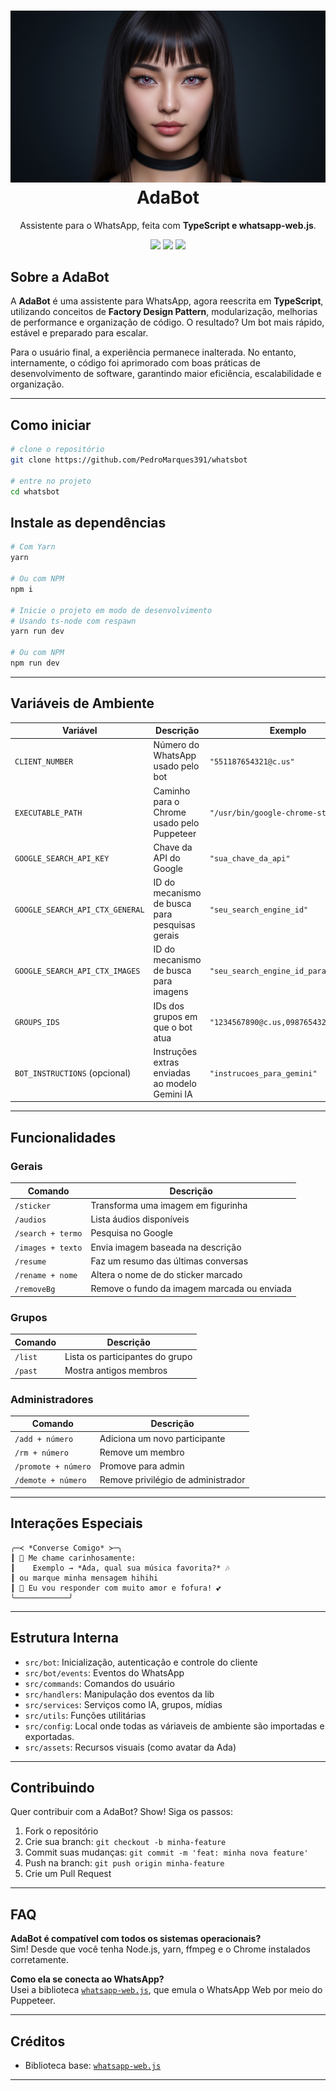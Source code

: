 
<h1 align="center">
  <img src="./src/assets/images/ada.jpg"" alt="AdaBot"/>
  <br/>
  AdaBot
</h1>

<p align="center">
  Assistente para o WhatsApp, feita com <strong>TypeScript e whatsapp-web.js</strong>.
</p>

<p align="center">
  <img src="https://img.shields.io/badge/whatsapp--web.js-v1.23.0-green" />
  <img src="https://img.shields.io/badge/TypeScript-Refactor-blue" />
  <img src="https://img.shields.io/badge/yarn-v1.22-blue" />
</p>



## Sobre a AdaBot

A **AdaBot** é uma assistente para WhatsApp, agora reescrita em **TypeScript**, utilizando conceitos de **Factory Design Pattern**, modularização, melhorias de performance e organização de código. O resultado? Um bot mais rápido, estável e preparado para escalar.

Para o usuário final, a experiência permanece inalterada. No entanto, internamente, o código foi aprimorado com boas práticas de desenvolvimento de software, garantindo maior eficiência, escalabilidade e organização. 

---

## Como iniciar

```bash
# clone o repositório
git clone https://github.com/PedroMarques391/whatsbot

# entre no projeto
cd whatsbot
```
## Instale as dependências


```bash
# Com Yarn
yarn 

# Ou com NPM
npm i

# Inicie o projeto em modo de desenvolvimento
# Usando ts-node com respawn
yarn run dev

# Ou com NPM
npm run dev
```

---

## Variáveis de Ambiente

| Variável                          | Descrição                                             | Exemplo                               |
|----------------------------------|-------------------------------------------------------|----------------------------------------|
| `CLIENT_NUMBER`                  | Número do WhatsApp usado pelo bot                    | `"551187654321@c.us"`                  |
| `EXECUTABLE_PATH`                | Caminho para o Chrome usado pelo Puppeteer           | `"/usr/bin/google-chrome-stable"`      |
| `GOOGLE_SEARCH_API_KEY`          | Chave da API do Google                               | `"sua_chave_da_api"`                   |
| `GOOGLE_SEARCH_API_CTX_GENERAL`  | ID do mecanismo de busca para pesquisas gerais       | `"seu_search_engine_id"`               |
| `GOOGLE_SEARCH_API_CTX_IMAGES`   | ID do mecanismo de busca para imagens                | `"seu_search_engine_id_para_imagens"`  |
| `GROUPS_IDS`                     | IDs dos grupos em que o bot atua                     | `"1234567890@c.us,0987654321@c.us"`    |
| `BOT_INSTRUCTIONS` (opcional)    | Instruções extras enviadas ao modelo Gemini IA       | `"instrucoes_para_gemini"`             |

---

## Funcionalidades

### Gerais

| Comando           | Descrição                                                                 |
|------------------|-----------------------------------------------------------------------------|
| `/sticker`          | Transforma uma imagem em figurinha                                       |
| `/audios`           | Lista áudios disponíveis                                                 |
| `/search + termo`   | Pesquisa no Google                                                       |
| `/images + texto`   | Envia imagem baseada na descrição                                        |
| `/resume`           | Faz um resumo das últimas conversas                                      |
| `/rename + nome`    | Altera o nome de do sticker marcado                                      |
| `/removeBg`         | Remove o fundo da imagem marcada ou enviada                              |


### Grupos

| Comando | Descrição                           |
|---------|-------------------------------------|
| `/list` | Lista os participantes do grupo     |
| `/past` | Mostra antigos membros              |

### Administradores

| Comando          | Descrição                             |
|------------------|---------------------------------------|
| `/add + número`  | Adiciona um novo participante         |
| `/rm + número`   | Remove um membro                      |
| `/promote + número` | Promove para admin                |
| `/demote + número`  | Remove privilégio de administrador |

---

## Interações Especiais

```text
╭─≺ *Converse Comigo* ≻─╮  
┃ 💬 Me chame carinhosamente:  
┃    Exemplo → *Ada, qual sua música favorita?* 🎶  
┃ ou marque minha mensagem hihihi  
┃ 🐾 Eu vou responder com muito amor e fofura! 💕  
╰────────────╯
```

---

## Estrutura Interna

- `src/bot`: Inicialização, autenticação e controle do cliente
- `src/bot/events`: Eventos do WhatsApp
- `src/commands`: Comandos do usuário
- `src/handlers`: Manipulação dos eventos da lib
- `src/services`: Serviços como IA, grupos, mídias
- `src/utils`: Funções utilitárias
- `src/config`: Local onde todas as váriaveis de ambiente são importadas e exportadas.
- `src/assets`: Recursos visuais (como avatar da Ada)

---

## Contribuindo

Quer contribuir com a AdaBot? Show! Siga os passos:

1. Fork o repositório
2. Crie sua branch: `git checkout -b minha-feature`
3. Commit suas mudanças: `git commit -m 'feat: minha nova feature'`
4. Push na branch: `git push origin minha-feature`
5. Crie um Pull Request

---

## FAQ

**AdaBot é compatível com todos os sistemas operacionais?**  
Sim! Desde que você tenha Node.js, yarn, ffmpeg e o Chrome instalados corretamente.


**Como ela se conecta ao WhatsApp?**  
Usei a biblioteca [`whatsapp-web.js`](https://github.com/pedroslopez/whatsapp-web.js), que emula o WhatsApp Web por meio do Puppeteer.

---

## Créditos

- Biblioteca base: [`whatsapp-web.js`](https://github.com/pedroslopez/whatsapp-web.js)
---

